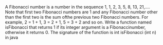 A Fibonacci number is a number in the sequence 1, 1, 2, 3, 5, 8, 13, 21,…. Note that first two
Fibonacci numbers are 1 and any Fibonacci number other than the first two is the sum ofthe
previous two Fibonacci numbers. For example, 2 = 1 + 1, 3 = 2 + 1, 5 = 3 + 2 and so on.
Write a function named isFibonacci that returns 1 if its integer argument is a Fibonaccinumber,
otherwise it returns 0.
The signature of the function is
int isFibonacci (int n) in java